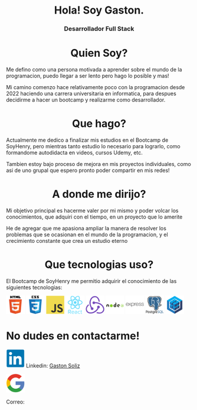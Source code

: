 <h1 align="center">Hola! Soy Gaston.</h1>
<h3 align="center">Desarrollador Full Stack</h3>
<h1 align="center">Quien Soy?</h1>
  <p>Me defino como una persona motivada a aprender sobre el mundo de la programacion, puedo llegar a ser lento pero hago lo posible y mas!</p>
  <p>Mi camino comenzo hace relativamente poco con la programacion desde 2022 haciendo una carrera universitaria en informatica, para despues decidirme a hacer un bootcamp y realizarme como desarrollador.</p>
<h1 align="center">Que hago?</h1>
  <p>Actualmente me dedico a finalizar mis estudios en el Bootcamp de SoyHenry, pero mientras tanto estudio lo necesario para lograrlo, como formandome autodidacta en videos, cursos Udemy, etc.</p>
  <p>Tambien estoy bajo proceso de mejora en mis proyectos individuales, como asi de uno grupal que espero pronto poder compartir en mis redes!</p>
<h1 align="center">A donde me dirijo?</h1>
  <p>Mi objetivo principal es hacerme valer por mi mismo y poder volcar los conocimientos, que adquiri con el tiempo, en un proyecto que lo amerite</p>
  <p>He de agregar que me apasiona ampliar la manera de resolver los problemas que se ocasionan en el mundo de la programacion, y el crecimiento constante que crea un estudio eterno</p>
<h1 align="center">Que tecnologias uso?</h1>
<p>El Bootcamp de SoyHenry me permitio adquirir el conocimiento de las siguientes tecnologias:</p>
<p>
<img src="https://raw.githubusercontent.com/devicons/devicon/master/icons/html5/html5-original-wordmark.svg" alt="html5" width="50" height="50"/>
<img src="https://raw.githubusercontent.com/devicons/devicon/master/icons/css3/css3-original-wordmark.svg" alt="css3" width="50" height="50"/>
<img src="https://raw.githubusercontent.com/devicons/devicon/master/icons/javascript/javascript-original.svg" alt="javascript" width="50" height="50"/>
<img src="https://raw.githubusercontent.com/devicons/devicon/master/icons/react/react-original-wordmark.svg" alt="react" width="50" height="50"/>
<img src="https://raw.githubusercontent.com/devicons/devicon/master/icons/redux/redux-original.svg" alt="redux" width="50" height="50"/>
<img src="https://raw.githubusercontent.com/devicons/devicon/master/icons/nodejs/nodejs-original-wordmark.svg" alt="nodejs" width="50" height="50"/>
<img src="https://raw.githubusercontent.com/devicons/devicon/master/icons/express/express-original-wordmark.svg" alt="express" width="50" height="50"/>
<img src="https://raw.githubusercontent.com/devicons/devicon/master/icons/postgresql/postgresql-original-wordmark.svg" alt="postgresql" width="50" height="50"/>
<img src="https://raw.githubusercontent.com/devicons/devicon/master/icons/sequelize/sequelize-original.svg" alt="sequelize" width="50" height="50"/>

</p>
<h1>No dudes en contactarme!</h1>
<p>
<img src="https://raw.githubusercontent.com/devicons/devicon/master/icons/linkedin/linkedin-original.svg" alt="linkedin" height="50" width="50" />
Linkedin:
<a href="https://www.linkedin.com/in/gaston-soliz/">Gaston Soliz</a>
</p>
<img src="https://github.com/devicons/devicon/blob/master/icons/google/google-original.svg" alt="correo" height="50" width="50">
<p>Correo:</p>
